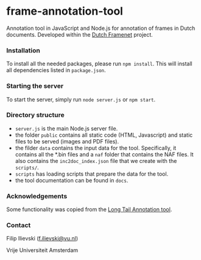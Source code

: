 # frame-annotation-tool
Annotation tool in JavaScript and Node.js for annotation of frames in Dutch documents. Developed within the [Dutch Framenet](http://dutchframenet.nl) project.

### Installation

To install all the needed packages, please run `npm install`. This will install all dependencies listed in `package.json`.

### Starting the server

To start the server, simply run `node server.js` or `npm start`.

### Directory structure

* `server.js` is the main Node.js server file.
* the folder `public` contains all static code (HTML, Javascript) and static files to be served (images and PDF files).
* the filder `data` contains the input data for the tool. Specifically, it contains all the *.bin files and a `naf` folder that contains the NAF files. It also contains the `inc2doc_index.json` file that we create with the `scripts/`.
* `scripts` has loading scripts that prepare the data for the tool.
* the tool documentation can be found in `docs`.

### Acknowledgements

Some functionality was copied from the <a href="https://github.com/cltl/LongTailAnnotation">Long Tail Annotation tool</a>.

### Contact
Filip Ilievski (f.ilievski@vu.nl)

Vrije Universiteit Amsterdam

